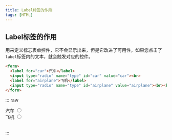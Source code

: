```yaml
---
title: Label标签的作用
tags: [HTML]
---
```


## Label标签的作用

用来定义标志表单控件，它不会显示出来，但是它改进了可用性，如果您点击了`label`标签内的文本，就会触发对应的控件。

```html
<form>
  <label for="car">汽车</label>
  <input type="radio" name="type" id="car" value="car"><br>
  <label for="airplane">飞机</label>
  <input type="radio" name="type" id="airplane" value="airplane"><br><br>
</form>
```


::: raw
<form>
  <label for="car">汽车</label>
  <input type="radio" name="type" id="car" value="car"><br>
  <label for="airplane">飞机</label>
  <input type="radio" name="type" id="airplane" value="airplane"><br><br>
</form>

:::